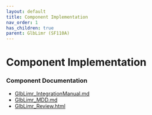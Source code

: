 ```yaml
---
layout: default
title: Component Implementation
nav_order: 1
has_children: true
parent: GlbLimr (SF110A)
---
```

# Component Implementation
### Component Documentation

- [GlbLimr_IntegrationManual.md](doc/GlbLimr_IntegrationManual.md)
- [GlbLimr_MDD.md](doc/GlbLimr_MDD.md)
- [GlbLimr_Review.html](doc/GlbLimr_Review.html)

